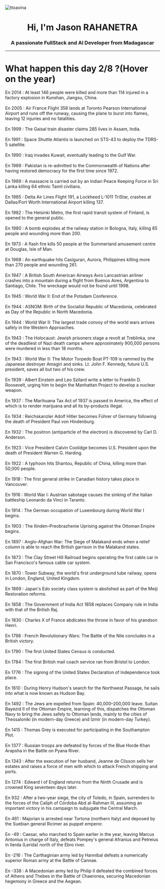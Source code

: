 
<p align="left"> <img src="https://komarev.com/ghpvc/?username=ttoavina&label=Profile%20views&color=0e75b6&style=flat" alt="ttoavina" /> </p>
<h1 align="center">Hi, I'm Jason RAHANETRA</h1>
<h3 align="center">A passionate FullStack and AI Developer from Madagascar</h3>
    
<hr/>
<h1> What happen this day 2/8 ?(Hover on the year)</h1>

En 2014 : At least 146 people were killed and more than 114 injured in a factory explosion in Kunshan, Jiangsu, China.
<br/><br/>
En 2005 : Air France Flight 358 lands at Toronto Pearson International Airport and runs off the runway, causing the plane to burst into flames, leaving 12 injuries and no fatalities.
<br/><br/>
En 1999 : The Gaisal train disaster claims 285 lives in Assam, India.
<br/><br/>
En 1991 : Space Shuttle Atlantis is launched on STS-43 to deploy the TDRS-5 satellite.
<br/><br/>
En 1990 : Iraq invades Kuwait, eventually leading to the Gulf War.
<br/><br/>
En 1989 : Pakistan is re-admitted to the Commonwealth of Nations after having restored democracy for the first time since 1972.
<br/><br/>
En 1989 : A massacre is carried out by an Indian Peace Keeping Force in Sri Lanka killing 64 ethnic Tamil civilians.
<br/><br/>
En 1985 : Delta Air Lines Flight 191, a Lockheed L-1011 TriStar, crashes at Dallas/Fort Worth International Airport killing 137.
<br/><br/>
En 1982 : The Helsinki Metro, the first rapid transit system of Finland, is opened to the general public.
<br/><br/>
En 1980 : A bomb explodes at the railway station in Bologna, Italy, killing 85 people and wounding more than 200.
<br/><br/>
En 1973 : A flash fire kills 50 people at the Summerland amusement centre at Douglas, Isle of Man.
<br/><br/>
En 1968 : An earthquake hits Casiguran, Aurora, Philippines killing more than 270 people and wounding 261.
<br/><br/>
En 1947 : A British South American Airways Avro Lancastrian airliner crashes into a mountain during a flight from Buenos Aires, Argentina to Santiago, Chile. The wreckage would not be found until 1998.
<br/><br/>
En 1945 : World War II: End of the Potsdam Conference.
<br/><br/>
En 1944 : ASNOM: Birth of the Socialist Republic of Macedonia, celebrated as Day of the Republic in North Macedonia.
<br/><br/>
En 1944 : World War II: The largest trade convoy of the world wars arrives safely in the Western Approaches.
<br/><br/>
En 1943 : The Holocaust: Jewish prisoners stage a revolt at Treblinka, one of the deadliest of Nazi death camps where approximately 900,000 persons were murdered in less than 18 months.
<br/><br/>
En 1943 : World War II: The Motor Torpedo Boat PT-109 is rammed by the Japanese destroyer Amagiri and sinks. Lt. John F. Kennedy, future U.S. president, saves all but two of his crew.
<br/><br/>
En 1939 : Albert Einstein and Leo Szilard write a letter to Franklin D. Roosevelt, urging him to begin the Manhattan Project to develop a nuclear weapon.
<br/><br/>
En 1937 : The Marihuana Tax Act of 1937 is passed in America, the effect of which is to render marijuana and all its by-products illegal.
<br/><br/>
En 1934 : Reichskanzler Adolf Hitler becomes Führer of Germany following the death of President Paul von Hindenburg.
<br/><br/>
En 1932 : The positron (antiparticle of the electron) is discovered by Carl D. Anderson.
<br/><br/>
En 1923 : Vice President Calvin Coolidge becomes U.S. President upon the death of President Warren G. Harding.
<br/><br/>
En 1922 : A typhoon hits Shantou, Republic of China, killing more than 50,000 people.
<br/><br/>
En 1918 : The first general strike in Canadian history takes place in Vancouver.
<br/><br/>
En 1916 : World War I: Austrian sabotage causes the sinking of the Italian battleship Leonardo da Vinci in Taranto.
<br/><br/>
En 1914 : The German occupation of Luxembourg during World War I begins.
<br/><br/>
En 1903 : The Ilinden–Preobrazhenie Uprising against the Ottoman Empire begins.
<br/><br/>
En 1897 : Anglo-Afghan War: The Siege of Malakand ends when a relief column is able to reach the British garrison in the Malakand states.
<br/><br/>
En 1873 : The Clay Street Hill Railroad begins operating the first cable car in San Francisco's famous cable car system.
<br/><br/>
En 1870 : Tower Subway, the world's first underground tube railway, opens in London, England, United Kingdom.
<br/><br/>
En 1869 : Japan's Edo society class system is abolished as part of the Meiji Restoration reforms.
<br/><br/>
En 1858 : The Government of India Act 1858 replaces Company rule in India with that of the British Raj.
<br/><br/>
En 1830 : Charles X of France abdicates the throne in favor of his grandson Henri.
<br/><br/>
En 1798 : French Revolutionary Wars: The Battle of the Nile concludes in a British victory.
<br/><br/>
En 1790 : The first United States Census is conducted.
<br/><br/>
En 1784 : The first British mail coach service ran from Bristol to London.
<br/><br/>
En 1776 : The signing of the United States Declaration of Independence took place.
<br/><br/>
En 1610 : During Henry Hudson's search for the Northwest Passage, he sails into what is now known as Hudson Bay.
<br/><br/>
En 1492 : The Jews are expelled from Spain: 40,000–200,000 leave. Sultan Bayezid II of the Ottoman Empire, learning of this, dispatches the Ottoman Navy to bring the Jews safely to Ottoman lands, mainly  to the cities of Thessaloniki (in modern-day Greece) and İzmir (in modern-day Turkey).
<br/><br/>
En 1415 : Thomas Grey is executed for participating in the Southampton Plot.
<br/><br/>
En 1377 : Russian troops are defeated by forces of the Blue Horde Khan Arapsha in the Battle on Pyana River.
<br/><br/>
En 1343 : After the execution of her husband, Jeanne de Clisson sells her estates and raises a force of men with which to attack French shipping and ports.
<br/><br/>
En 1274 : Edward I of England returns from the Ninth Crusade and is crowned King seventeen days later.
<br/><br/>
En 932 : After a two-year siege, the city of Toledo, in Spain, surrenders to the forces of the Caliph of Córdoba Abd al-Rahman III, assuming an important victory in his campaign to subjugate the Central March.
<br/><br/>
En 461 : Majorian is arrested near Tortona (northern Italy) and deposed by the Suebian general Ricimer as puppet emperor.
<br/><br/>
En -49 : Caesar, who marched to Spain earlier in the year, leaving Marcus Antonius in charge of Italy, defeats Pompey's general Afranius and Petreius in Ilerda (Lerida) north of the Ebro river.
<br/><br/>
En -216 : The Carthaginian army led by Hannibal defeats a numerically superior Roman army at the Battle of Cannae.
<br/><br/>
En -338 : A Macedonian army led by Philip II defeated the combined forces of Athens and Thebes in the Battle of Chaeronea, securing Macedonian hegemony in Greece and the Aegean.
<br/><br/>
